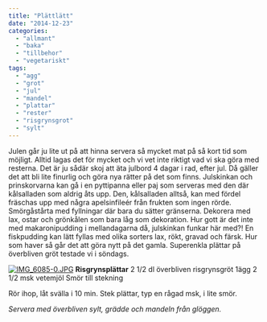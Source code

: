 ```yaml
---
title: "Plättlätt"
date: "2014-12-23"
categories: 
  - "allmant"
  - "baka"
  - "tillbehor"
  - "vegetariskt"
tags: 
  - "agg"
  - "grot"
  - "jul"
  - "mandel"
  - "plattar"
  - "rester"
  - "risgrynsgrot"
  - "sylt"
---
```


Julen går ju lite ut på att hinna servera så mycket mat på så kort tid som möjligt. Alltid lagas det för mycket och vi vet inte riktigt vad vi ska göra med resterna. Det är ju sådär skoj att äta julbord 4 dagar i rad, efter jul. Då gäller det att bli lite finurlig och göra nya rätter på det som finns. Julskinkan och prinskorvarna kan gå i en pyttipanna eller paj som serveras med den där kålsalladen som aldrig åts upp. Den, kålsalladen alltså, kan med fördel fräschas upp med några apelsinfileér från frukten som ingen rörde. Smörgåstårta med fyllningar där bara du sätter gränserna. Dekorera med lax, ostar och grönkålen som bara låg som dekoration. Hur gott är det inte med makaronipudding i mellandagarna då, julskinkan funkar här med?! En fiskpudding kan lätt fyllas med olika sorters lax, rökt, gravad och färsk. Hur som haver så går det att göra nytt på det gamla. Superenkla plättar på överbliven gröt testade vi i söndags.  
  
[![IMG_6085-0.JPG](/static/img/IMG_6085-0.jpg)](http://import.local/wp-content/uploads/2014/12/IMG_6085-0.jpg) **Risgrynsplättar** 2 1/2 dl överbliven risgrynsgröt 1ägg 2 1/2 msk vetemjöl Smör till stekning

Rör ihop, låt svälla i 10 min. Stek plättar, typ en rågad msk, i lite smör.

_Servera med överbliven sylt, grädde och mandeln från glöggen._
